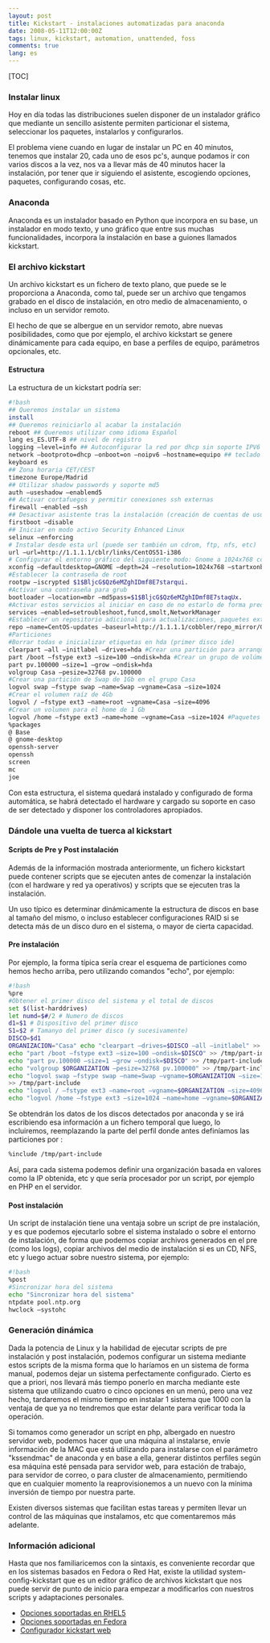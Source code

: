 ```yaml
---
layout: post
title: Kickstart - instalaciones automatizadas para anaconda
date: 2008-05-11T12:00:00Z
tags: linux, kickstart, automation, unattended, foss
comments: true
lang: es
---
```


[TOC]

### Instalar linux

Hoy en día todas las distribuciones suelen disponer de un instalador gráfico que mediante un sencillo asistente permiten particionar el sistema, seleccionar los paquetes, instalarlos y configurarlos.

El problema viene cuando en lugar de instalar un PC en 40 minutos, tenemos que instalar 20, cada uno de esos pc's, aunque podamos ir con varios discos a la vez, nos va a llevar más de 40 minutos hacer la instalación, por tener que ir siguiendo el asistente, escogiendo opciones, paquetes, configurando cosas, etc.

### Anaconda

Anaconda es un instalador basado en Python que incorpora en su base, un instalador en modo texto, y uno gráfico que entre sus muchas funcionalidades, incorpora la instalación en base a guiones llamados
kickstart.

### El archivo kickstart

Un archivo kickstart es un fichero de texto plano, que puede se le proporciona a Anaconda, como tal, puede ser un archivo que tengamos grabado en el disco de instalación, en otro medio de almacenamiento, o
incluso en un servidor remoto.

El hecho de que se albergue en un servidor remoto, abre nuevas posibilidades, como que por ejemplo, el archivo kickstart se genere dinámicamente para cada equipo, en base a perfiles de equipo, parámetros
opcionales, etc.

#### Estructura

La estructura de un kickstart podría ser:

```bash
#!bash
## Queremos instalar un sistema
install
## Queremos reiniciarlo al acabar la instalación
reboot ## Queremos utilizar como idioma Español
lang es_ES.UTF-8 ## nivel de registro
logging —level=info ## Autoconfigurar la red por dhcp sin soporte IPV6 y con nombre de host equipo
network —bootproto=dhcp —onboot=on —noipv6 —hostname=equipo ## teclado en español
keyboard es
## Zona horaria CET/CEST
timezone Europe/Madrid
## Utilizar shadow passwords y soporte md5
auth —useshadow —enablemd5
## Activar cortafuegos y permitir conexiones ssh externas
firewall —enabled —ssh
## Desactivar asistente tras la instalación (creación de cuentas de usuario, tarjeta de sonido, etc)
firstboot —disable
## Iniciar en modo activo Security Enhanced Linux
selinux —enforcing
# Instalar desde esta url (puede ser también un cdrom, ftp, nfs, etc)
url —url=http://1.1.1.1/cblr/links/CentOS51-i386
# Configurar el entorno gráfico del siguiente modo: Gnome a 1024x768 con 16 millones de colores y arrancarlo al iniciar el sistema
xconfig —defaultdesktop=GNOME —depth=24 —resolution=1024x768 —startxonboot
#Establecer la contraseña de root
rootpw —iscrypted $1$BljcG$Qz6eMZghIDmf8E7starqui.
#Activar una contraseña para grub
bootloader —location=mbr —md5pass=$1$BljcG$Qz6eMZghIDmf8E7staqUx.
#Activar estos servicios al iniciar en caso de no estarlo de forma predeterminada
services —enabled=setroubleshoot,funcd,smolt,NetworkManager
#Establecer un repositorio adicional para actualizaciones, paquetes extra, etc
repo —name=CentOS-updates —baseurl=http://1.1.1.1/cobbler/repo_mirror/CentOS-updates
#Particiones
#Borrar todas e inicializar etiquetas en hda (primer disco ide)
clearpart —all —initlabel —drives=hda #Crear una partición para arranque de 100 mb de tipo ext3
part /boot —fstype ext3 —size=100 —ondisk=hda #Crear un grupo de volúmenes en hda y llamarlo "Casa"
part pv.100000 —size=1 —grow —ondisk=hda
volgroup Casa —pesize=32768 pv.100000
#Crear una partición de Swap de 1Gb en el grupo Casa
logvol swap —fstype swap —name=Swap —vgname=Casa —size=1024
#Crear el volumen raíz de 4Gb
logvol / —fstype ext3 —name=root —vgname=Casa —size=4096
#Crear un volumen para el home de 1 Gb
logvol /home —fstype ext3 —name=home —vgname=Casa —size=1024 #Paquetes a instalar
%packages
@ Base
@ gnome-desktop
openssh-server
openssh
screen
mc
joe

```

Con esta estructura, el sistema quedará instalado y configurado de forma automática, se habrá detectado el hardware y cargado su soporte en caso de ser detectado y disponer los controladores apropiados.

### Dándole una vuelta de tuerca al kickstart

#### Scripts de Pre y Post instalación

Además de la información mostrada anteriormente, un fichero kickstart puede contener scripts que se ejecuten antes de comenzar la instalación (con el hardware y red ya operativos) y scripts que se ejecuten tras la instalación.

Un uso típico es determinar dinámicamente la estructura de discos en base al tamaño del mismo, o incluso establecer configuraciones RAID si se detecta más de un disco duro en el sistema, o mayor de cierta capacidad.

#### Pre instalación

Por ejemplo, la forma típica sería crear el esquema de particiones como hemos hecho arriba, pero utilizando comandos "echo", por ejemplo:

```bash
#!bash
%pre
#Obtener el primer disco del sistema y el total de discos
set $(list-harddrives)
let numd=$#/2 # Numero de discos
d1=$1 # Dispositivo del primer disco
S1=$2 # Tamanyo del primer disco (y sucesivamente)
DISCO=$d1
ORGANIZACION="Casa" echo "clearpart —drives=$DISCO —all —initlabel" >> /tmp/part-include
echo "part /boot —fstype ext3 —size=100 —ondisk=$DISCO" >> /tmp/part-include
echo "part pv.100000 —size=1 —grow —ondisk=$DISCO" >> /tmp/part-include
echo "volgroup $ORGANIZATION —pesize=32768 pv.100000" >> /tmp/part-include
echo "logvol swap —fstype swap —name=Swap —vgname=$ORGANIZATION —size=1024"
>> /tmp/part-include
echo "logvol / —fstype ext3 —name=root —vgname=$ORGANIZATION —size=4096" >> /tmp/part-include
echo "logvol /home —fstype ext3 —size=1024 —name=home —vgname=$ORGANIZATION" >> /tmp/part-include
```

Se obtendrán los datos de los discos detectados por anaconda y se irá escribiendo esa información a un fichero temporal que luego, lo incluiremos, reemplazando la parte del perfil donde antes definíamos las
particiones por :

```bash
%include /tmp/part-include
```

Así, para cada sistema podemos definir una organización basada en valores como la IP obtenida, etc y que sería procesador por un script, por ejemplo en PHP en el servidor.

#### Post instalación

Un script de instalación tiene una ventaja sobre un script de pre instalación, y es que podemos ejecutarlo sobre el sistema instalado o sobre el entorno de instalación, de forma que podemos copiar archivos generados en el pre (como los logs), copiar archivos del medio de instalación si es un CD, NFS, etc y luego actuar sobre nuestro sistema, por ejemplo:

```bash
#!bash
%post
#Sincronizar hora del sistema
echo "Sincronizar hora del sistema"
ntpdate pool.ntp.org
hwclock —systohc
```

### Generación dinámica

Dada la potencia de Linux y la habilidad de ejecutar scripts de pre instalación y post instalación, podemos configurar un sistema mediante estos scripts de la misma forma que lo haríamos en un sistema de forma manual, podemos dejar un sistema perfectamente configurado. Cierto es que a priori, nos llevará más tiempo ponerlo en marcha mediante este sistema que utilizando cuatro o cinco opciones en un menú, pero una vez hecho, tardaremos el mismo tiempo en instalar 1 sistema que 1000 con la ventaja
de que ya no tendremos que estar delante para verificar toda la operación.

Si tomamos como generador un script en php, albergado en nuestro servidor web, podemos hacer que una máquina al instalarse, envíe información de la MAC que está utilizando para instalarse con el parámetro "kssendmac" de anaconda y en base a ella, generar distintos perfiles según esa máquina esté pensada para servidor web, para estación de trabajo, para servidor de correo, o para cluster de almacenamiento, permitiendo que en cualquier momento la reaprovisionemos a un nuevo con la mínima inversión de tiempo por nuestra parte.

Existen diversos sistemas que facilitan estas tareas y permiten llevar un control de las máquinas que instalamos, etc que comentaremos más adelante.

### Información adicional

Hasta que nos familiaricemos con la sintaxis, es conveniente recordar que en los sistemas basados en Fedora o Red Hat, existe la utilidad system-config-kickstart que es un editor gráfico de archivos kickstart que nos puede servir de punto de inicio para empezar a modificarlos con nuestros scripts y adaptaciones personales.

- [Opciones soportadas en RHEL5](http://www.redhat.com/docs/manuals/enterprise/RHEL-5-manual/Installation_Guide-en-US/s1-kickstart2-options.html)
- [Opciones soportadas en Fedora](http://fedoraproject.org/wiki/Anaconda/Kickstart)
- [Configurador kickstart web](http://www.linux.kaybee.org:8080/demo/hosts/index.html)
